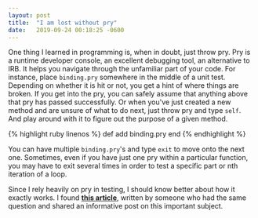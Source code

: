 ```yaml
---
layout: post
title:  "I am lost without pry"
date:   2019-09-24 00:18:25 -0600
---
```

One thing I learned in programming is, when in doubt, just throw pry. Pry is a runtime developer console, an excellent debugging tool, an alternative to IRB. It helps you navigate through the unfamiliar part of your code. For instance, place `binding.pry` somewhere in the middle of a unit test. Depending on whether it is hit or not, you get a hint of where things are broken. If you get into the pry, you can safely assume that anything above that pry has passed successfully. Or when you've just created a new method and are unsure of what to do next, just throw pry and type `self`. And play around with it to figure out the purpose of a given method.

{% highlight ruby linenos %}
def add
  binding.pry
end
{% endhighlight %}

You can have multiple `binding.pry`'s and type `exit` to move onto the next one. Sometimes, even if you have just one pry within a particular function, you may have to exit several times in order to test a specific part or nth iteration of a loop.

Since I rely heavily on pry in testing, I should know better about how it exactly works. I found **[this article](http://kyrylo.hatenablog.com/entry/2013/05/29/so-what-is-binding-pry-exactly)**, written by someone who had the same question and shared an informative post on this important subject.
